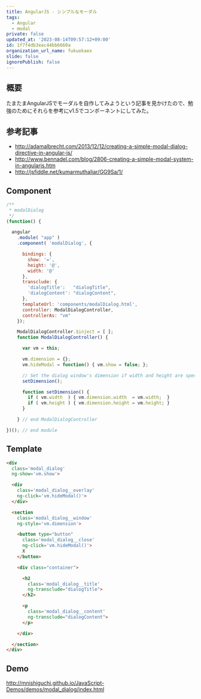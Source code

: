 ```yaml
---
title: AngularJS - シンプルなモーダル
tags:
  - Angular
  - modal
private: false
updated_at: '2023-08-14T09:57:12+09:00'
id: 1f7f4db3eac44bb6660a
organization_url_name: fukuokaex
slide: false
ignorePublish: false
---
```

## 概要

たまたまAngularJSでモーダルを自作してみようという記事を見かけたので、勉強のためにそれらを参考にv1.5でコンポーネントにしてみた。

## 参考記事

- http://adamalbrecht.com/2013/12/12/creating-a-simple-modal-dialog-directive-in-angular-js/
- http://www.bennadel.com/blog/2806-creating-a-simple-modal-system-in-angularjs.htm
- http://jsfiddle.net/kumarmuthaliar/GG9Sa/1/


## Component

```js
/**
 * modalDialog
 */
(function() {

  angular
    .module( "app" )
    .component( 'modalDialog', {

      bindings: {
        show: '=',
        height: '@',
        width: '@'
      },
      transclude: {
        'dialogTitle':   "dialogTitle",
        'dialogContent': "dialogContent",
      },
      templateUrl: 'components/modalDialog.html',
      controller: ModalDialogController,
      controllerAs: "vm"
    });

    ModalDialogController.$inject = [ ];
    function ModalDialogController() {

      var vm = this;

      vm.dimension = {};
      vm.hideModal = function() { vm.show = false; };

      // Set the dialog window's dimension if width and height are specified.
      setDimension();

      function setDimension() {
        if ( vm.width  ) { vm.dimension.width  = vm.width;  }
        if ( vm.height ) { vm.dimension.height = vm.height; }
      }

    } // end ModalDialogController

})(); // end module
```


## Template

```html
<div
  class='modal_dialog'
  ng-show='vm.show'>

  <div
    class='modal_dialog__overlay'
    ng-click='vm.hideModal()'>
  </div>

  <section
    class='modal_dialog__window'
    ng-style='vm.dimension'>

    <button type="button"
      class='modal_dialog__close'
      ng-click='vm.hideModal()'>
      X
    </button>

    <div class="container">

      <h2
        class='modal_dialog__title'
        ng-transclude="dialogTitle">
      </h2>

      <p
        class='modal_dialog__content'
        ng-transclude="dialogContent">
      </p>

    </div>

  </section>
</div>
```

## Demo

http://mnishiguchi.github.io/JavaScript-Demos/demos/modal_dialog/index.html
